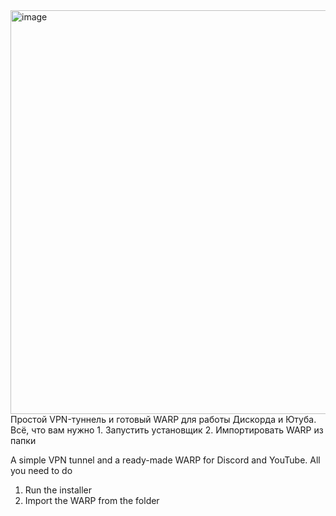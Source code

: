 <img width="843" height="646" alt="image" src="https://github.com/user-attachments/assets/54af5111-7366-4a76-b2f9-9ba90aa3e22b" />
Простой VPN-туннель и готовый WARP для работы Дискорда и Ютуба.
Всё, что вам нужно
1. Запустить установщик
2. Импортировать WARP из папки

A simple VPN tunnel and a ready-made WARP for Discord and YouTube.
All you need to do
1. Run the installer
2. Import the WARP from the folder

